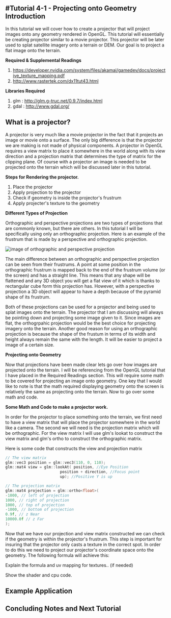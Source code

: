 #Tutorial 4-1 - Projecting onto Geometry
**Introduction**
----
In this tutorial we will cover how to create a projector that will project images onto any geometry rendered in OpenGL. This tutorial will essentially be creating projector similar to a movie projector. This projector will be later used to splat satellite imagery onto a terrain or DEM. Our goal is to project a flat image onto the terrain.

**Required & Supplemental Readings**

1. https://developer.nvidia.com/system/files/akamai/gamedev/docs/projective_texture_mapping.pdf
2. http://www.rastertek.com/dx11tut43.html

**Libraries Required**

1. glm : http://glm.g-truc.net/0.9.7/index.html
2. gdal : http://www.gdal.org/

**What is a projector?**
-----
A projector is very much like a movie projector in the fact that it projects an image or movie onto a surface. The only big difference is that the projector we are making is not made of physical components. A projector in OpenGL requires a view matrix to place it somewhere in the world along with its view direction and a projection matrix that determines the type of matrix for the clipping plane. Of course with a projector an image is needed to be projected onto the terrain which will be discussed later in this tutorial. 

**Steps for Rendering the projector.** 

1. Place the projector
2. Apply projection to the projector
3. Check if geometry is inside the projector's frustrum
4. Apply projecter's texture to the geometry

**Different Types of Projection**

Orthographic and perspective projections are two types of projections that are commonly known, but there are others. In this tutorial I will be specifically using only an orthographic projection. Here is an example of the frustrum that is made by a perspective and orthographic projection.

![image of orthographic and perspective projection](http://i.stack.imgur.com/zyGF1.gif)

The main difference between an orthographic and perspective projection can be seen from their frustrums. A point at some position in the orthographic frustrum is mapped back to the end of the frustrum volume (or the screen) and has a straight line. This means that any shape will be flattened and any 3D object you will get a flat view of it which is thanks to rectangular cube form this projection has. However, with a perspective projection  a 3D object will appear to have a depth because of the pyramid shape of its frustrum. 

Both of these projections can be used for a projector and being used to splat images onto the terrain. The projector that I am discussing will always be pointing down and projecting some image given to it. Since images are flat, the orthogrpahic projection would be the best choice for projecting imagery onto the terrain. Another good reason for using an orthographic projection is because the shape of the frustum in terms of its width and height always remain the same with the length. It will be easier to project a image of a certain size.

**Projecting onto Geometry**

Now that projections have been made clear lets go over how images are projected onto the terrain. I will be referencing from the OpenGL tutorial that I have placed in the Required Readings section. This will require some math to be covered for projecting an image onto geometry. One key that I would like to note is that the math required displaying geometry onto the screen is relatively the same as projecting onto the terrain. Now to go over some math and code.

**Some Math and Code to make a projector work.**

In order for the projector to place something onto the terrain, we first need to have a view matrix that will place the projector somewhere in the world like a camera. The second we will need is the projection matrix which will be orthographic. For the view matrix I will use glm's lookat to construct the view matrix and glm's ortho to construct the orthographic matrix.

Here is some code that constructs the view and projection matrix
```c++
// The view matrix
glm::vec3 position = glm::vec3(110, 0, 110);
glm::mat4 view = glm::lookAt( position, //Eye Position
	                    position + direction, //Focus point
	                    up); //Positive Y is up

// The projection matrix
glm::mat4 projection = glm::ortho<float>(
-1000, // left of projection
1000, // right of projection
1000, // top of projection
-1000, // bottom of projection
0.9f, // z Near
10000.0f // z Far
);
```

Now that we have our projection and view matrix constructed we can check if the geometry is within the projector's frustrum. This step is important for insuring that the projector only casts a texture in the correct spot. In order to do this we need to project our projector's coordinate space onto the geometry. The following formula will achieve this:



Explain the formula and uv mapping for textures.. (if needed)

Show the shader and cpu code.



**Example Application**
----



**Concluding Notes and Next Tutorial**
-----
